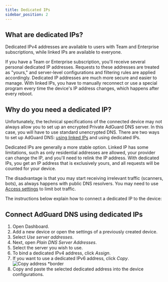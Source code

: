 ```yaml
---
title: Dedicated IPs
sidebar_position: 2
---
```


## What are dedicated IPs?

Dedicated IPv4 addresses are available to users with Team and Enterprise subscriptions, while linked IPs are available to everyone.

If you have a Team or Enterprise subscription, you'll receive several personal dedicated IP addresses. Requests to these addresses are treated as "yours," and server-level configurations and filtering rules are applied accordingly. Dedicated IP addresses are much more secure and easier to manage. With linked IPs, you have to manually reconnect or use a special program every time the device's IP address changes, which happens after every reboot.

## Why do you need a dedicated IP?

Unfortunately, the technical specifications of the connected device may not always allow you to set up an encrypted Private AdGuard DNS server. In this case, you will have to use standard unencrypted DNS. There are two ways to set up AdGuard DNS: [using linked IPs](/private-dns/connect-devices/other-options/linked-ip.md) and using dedicated IPs.

Dedicated IPs are generally a more stable option. Linked IP has some limitations, such as only residential addresses are allowed, your provider can change the IP, and you'll need to relink the IP address. With dedicated IPs, you get an IP address that is exclusively yours, and all requests will be counted for your device.

The disadvantage is that you may start receiving irrelevant traffic (scanners, bots), as always happens with public DNS resolvers. You may need to use [Access settings](/private-dns/server-and-settings/access.md) to limit bot traffic.

The instructions below explain how to connect a dedicated IP to the device:

## Connect AdGuard DNS using dedicated IPs

1. Open Dashboard.
1. Add a new device or open the settings of a previously created device.
1. Select *Use server addresses*.
1. Next, open *Plain DNS Server Addresses*.
1. Select the server you wish to use.
1. To bind a dedicated IPv4 address, click *Assign*.
1. If you want to use a dedicated IPv6 address, click *Copy*.
    ![Copy address *border](https://cdn.adtidy.org/content/kb/dns/private/new_dns/connect/dedicated_step7.png)
1. Copy and paste the selected dedicated address into the device configurations.
